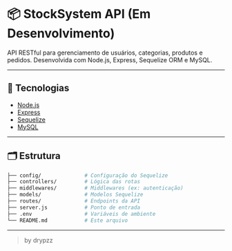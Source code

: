 # 📦 StockSystem API (Em Desenvolvimento)

API RESTful para gerenciamento de usuários, categorias, produtos e pedidos. Desenvolvida com Node.js, Express, Sequelize ORM e MySQL.

---

## 🚀 Tecnologias

- [Node.js](https://nodejs.org/)
- [Express](https://expressjs.com/)
- [Sequelize](https://sequelize.org/)
- [MySQL](https://www.mysql.com/)

---

## 🗂️ Estrutura

```bash
├── config/              # Configuração do Sequelize
├── controllers/         # Lógica das rotas
├── middlewares/         # Middlewares (ex: autenticação)
├── models/              # Modelos Sequelize
├── routes/              # Endpoints da API
├── server.js            # Ponto de entrada
├── .env                 # Variáveis de ambiente
└── README.md            # Este arquivo
```

---

> by drypzz